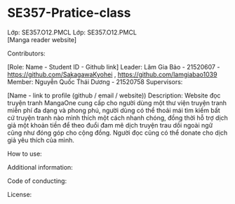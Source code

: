 ﻿# SE357-Pratice-class

Lớp: SE357.O12.PMCL
Lớp: SE357.O12.PMCL<br/>
[Manga reader website]

Contributors:

[Role: Name - Student ID - Github link]
Leader: Lâm Gia Bảo - 21520607 - https://github.com/SakagawaKyohei , https://github.com/lamgiabao1039
Member: Nguyễn Quốc Thái Dương - 21520758
Supervisors:

[Name - link to profile (github / email / website))
Description: Website đọc truyện tranh MangaOne cung cấp cho người dùng một thư viện truyện tranh miễn phí đa dạng và phong phú, người dùng có thể thoải mái tìm kiếm bất cứ truyện tranh nào mình thích một cách nhanh chóng, đồng thời hỗ trợ dịch giả một khoản tiền để theo đuổi đam mê dịch truyện trau dồi ngoài ngữ cũng như đóng góp cho cộng đồng. Người đọc cũng có thể donate cho dịch giả yêu thích của mình.

How to use:

Additional information:

Code of conducting:

License:
